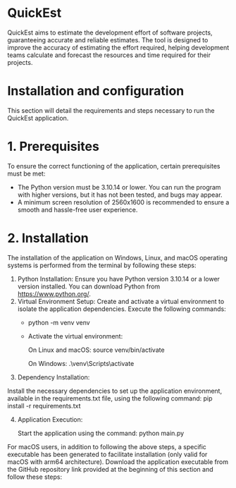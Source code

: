 # QuickEst
QuickEst aims to estimate the development effort of software projects, guaranteeing accurate and reliable estimates. The tool is designed to improve the accuracy of estimating the effort required, helping development teams calculate and forecast the resources and time required for their projects.

# Installation and configuration
 This section will detail the requirements and steps necessary to run the QuickEst application.
  # 1. Prerequisites
  To ensure the correct functioning of the application, certain prerequisites must be met:
  - The Python version must be 3.10.14 or lower. You can run the program with higher versions, but it has not been tested, and bugs may appear.
  - A minimum screen resolution of 2560x1600 is recommended to ensure a smooth and hassle-free user experience.
  # 2. Installation
  The installation of the application on Windows, Linux, and macOS operating systems is performed from the terminal by following these steps:
  
1. Python Installation:
     Ensure you have Python version 3.10.14 or a lower version installed. You can download Python from https://www.python.org/.
2. Virtual Environment Setup:
     Create and activate a virtual environment to isolate the application dependencies. Execute the following commands:
     - python -m venv venv
     - Activate the virtual environment:

       On Linux and macOS: source venv/bin/activate

       On Windows: .\venv\Scripts\activate
3. Dependency Installation:

  Install the necessary dependencies to set up the application environment, available in the requirements.txt file, using the following command:
  pip install -r requirements.txt

4. Application Execution:

   Start the application using the command: python main.py
   
For macOS users, in addition to following the above steps, a specific executable has been generated to facilitate installation (only valid for macOS with arm64 architecture). Download the application executable from the GitHub repository link provided at the beginning of this section and follow these steps:

